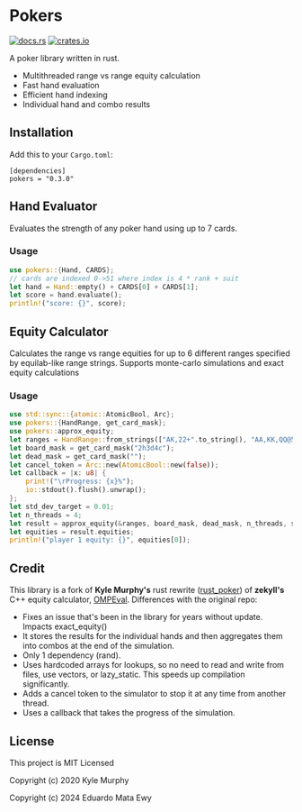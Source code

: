 
# Pokers

[![docs.rs](https://docs.rs/pokers/badge.svg)](https://docs.rs/pokers)
[![crates.io](https://img.shields.io/crates/v/pokers.svg)](https://crates.io/crates/pokers)

A poker library written in rust.

 - Multithreaded range vs range equity calculation
 - Fast hand evaluation
 - Efficient hand indexing
 - Individual hand and combo results


## Installation

Add this to your `Cargo.toml`:
```
[dependencies]
pokers = "0.3.0"
```
## Hand Evaluator

Evaluates the strength of any poker hand using up to 7 cards.

### Usage

```rust
use pokers::{Hand, CARDS};
// cards are indexed 0->51 where index is 4 * rank + suit
let hand = Hand::empty() + CARDS[0] + CARDS[1];
let score = hand.evaluate();
println!("score: {}", score);
```

## Equity Calculator

Calculates the range vs range equities for up to 6 different ranges specified by equilab-like range strings.
Supports monte-carlo simulations and exact equity calculations

### Usage

```rust
use std::sync::{atomic::AtomicBool, Arc};
use pokers::{HandRange, get_card_mask};
use pokers::approx_equity;
let ranges = HandRange::from_strings(["AK,22+".to_string(), "AA,KK,QQ@50".to_string()].to_vec());
let board_mask = get_card_mask("2h3d4c");
let dead_mask = get_card_mask("");
let cancel_token = Arc::new(AtomicBool::new(false));
let callback = |x: u8| {
    print!("\rProgress: {x}%");
    io::stdout().flush().unwrap();
};
let std_dev_target = 0.01;
let n_threads = 4;
let result = approx_equity(&ranges, board_mask, dead_mask, n_threads, std_dev_target, cancel_token, callback).unwrap();
let equities = result.equities;
println!("player 1 equity: {}", equities[0]);
```

## Credit

This library is a fork of **Kyle Murphy's** rust rewrite ([rust_poker](https://github.com/kmurf1999/rust_poker)) of **zekyll's** C++ equity calculator, [OMPEval](https://github.com/zekyll/OMPEval).
Differences with the original repo:
 - Fixes an issue that's been in the library for years without update. Impacts exact_equity()
 - It stores the results for the individual hands and then aggregates them into combos at the end of the simulation.
 - Only 1 dependency (rand).
 - Uses hardcoded arrays for lookups, so no need to read and write from files, use vectors, or lazy_static. This speeds up compilation significantly.
 - Adds a cancel token to the simulator to stop it at any time from another thread.
 - Uses a callback that takes the progress of the simulation.

## License

This project is MIT Licensed

Copyright (c) 2020 Kyle Murphy

Copyright (c) 2024 Eduardo Mata Ewy
